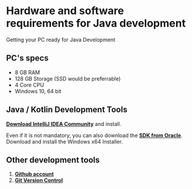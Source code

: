 # Hardware and software requirements for Java development

Getting your PC ready for Java Development
## PC's specs
- 8 GB RAM
- 128 GB Storage (SSD would be preferrable)
- 4 Core CPU
- Windows 10, 64 bit

## Java / Kotlin Development Tools

**[Download IntelliJ IDEA   Community](https://www.jetbrains.com/idea/download/#section=windows)** and install.
 
Even if it is not mandatory, you can also download the **[SDK from Oracle](https://www.oracle.com/java/technologies/javase-jdk11-downloads.html)**. Download and install the Windows x64 Installer.

## Other development tools

1. **[Github account](https://github.com/join)**
1. **[Git Version Control](https://git-scm.com/downloads)**

